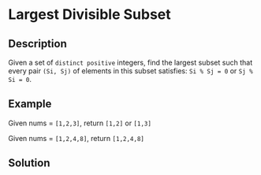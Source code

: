 # Largest Divisible Subset

## Description

Given a set of `distinct positive` integers, find the largest subset such that every pair `(Si, Sj)` of elements in this subset satisfies: `Si % Sj = 0` or `Sj % Si = 0`.

## Example

Given nums = `[1,2,3]`, return `[1,2]` or `[1,3]`

Given nums = `[1,2,4,8]`, return `[1,2,4,8]`

## Solution



